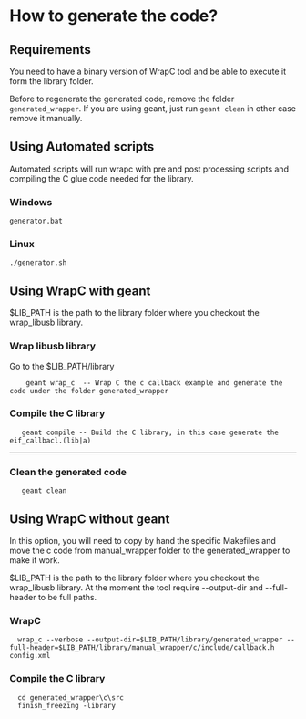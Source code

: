 # How to generate the code?

## Requirements
You need to have a binary version of WrapC tool and be able to execute it form the library folder.

Before to regenerate the generated code, remove the folder `generated_wrapper`. If you are using geant, just run `geant clean` in other 
case remove it manually.

## Using Automated scripts
Automated scripts will run wrapc with pre and post processing scripts and compiling the C glue code
needed for the library.

### Windows
```
generator.bat
```
### Linux
```
./generator.sh
```

## Using WrapC with geant
$LIB_PATH is the path to the library folder where you checkout the wrap_libusb library.

### Wrap libusb library

Go to the $LIB_PATH/library

```
    geant wrap_c  -- Wrap C the c callback example and generate the code under the folder generated_wrapper
```

### Compile the C library
 ```
    geant compile -- Build the C library, in this case generate the eif_callbacl.(lib|a)
  ```
***


### Clean the generated code

```
   geant clean
```
 
## Using WrapC without geant
In this option, you will need to copy by hand the specific Makefiles and 
move the c code from manual_wrapper folder to the generated_wrapper to make it
work.

  
$LIB_PATH is the path to the library folder where you checkout the wrap_libusb library.
At the moment the tool require --output-dir and --full-header to be full paths.
  
### WrapC 
  ```
    wrap_c --verbose --output-dir=$LIB_PATH/library/generated_wrapper --full-header=$LIB_PATH/library/manual_wrapper/c/include/callback.h config.xml
  ```

### Compile the C library
```
  cd generated_wrapper\c\src
  finish_freezing -library
```



  
